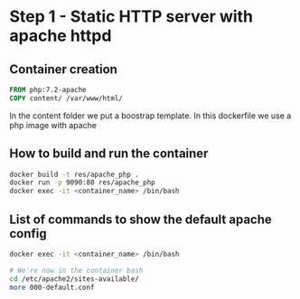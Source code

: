 # Step 1 - Static HTTP server with apache httpd

## Container creation

```dockerfile
FROM php:7.2-apache
COPY content/ /var/www/html/
```

In the content folder we put a boostrap template.
In this dockerfile we use a php image with apache

## How to build and run the container

```bash
docker build -t res/apache_php .
docker run -p 9090:80 res/apache_php
docker exec -it <container_name> /bin/bash
```

## List of commands to show the default apache config

```bash
docker exec -it <container_name> /bin/bash

# We're now in the container bash
cd /etc/apache2/sites-available/
more 000-default.conf
```